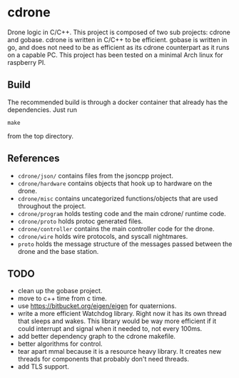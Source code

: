# cdrone
Drone logic in C/C++. This project is composed of two sub projects: cdrone and gobase. cdrone is written in C/C++ to be efficient. gobase is written in go, and does not need to be as efficient as its cdrone counterpart as it runs on a capable PC. This project has been tested on a minimal Arch linux for raspberry PI.

## Build
The recommended build is through a docker container that already has the
dependencies. Just run 
```
make
```
from the top directory.

## References
 * `cdrone/json/` contains files from the jsoncpp project.
 * `cdrone/hardware` contains objects that hook up to hardware on the drone.
 * `cdrone/misc` contains uncategorized functions/objects that are used
   throughout the project.
 * `cdrone/program` holds testing code and the main cdrone/ runtime code.
 * `cdrone/proto` holds protoc generated files.
 * `cdrone/controller` contains the main controller code for the drone.
 * `cdrone/wire` holds wire protocols, and syscall nightmares.
 * `proto` holds the message structure of the messages passed between the drone
   and the base station.

## TODO 
 * clean up the gobase project.
 * move to c++ time from c time.
 * use https://bitbucket.org/eigen/eigen for quaternions.
 * write a more efficient Watchdog library. Right now it has its own thread that sleeps and wakes. This library would be way more efficient if it could interrupt and signal when it needed to, not every 100ms. 
 * add better dependency graph to the cdrone makefile.
 * better algorithms for control.
 * tear apart mmal because it is a resource heavy library. It creates new
   threads for components that probably don't need threads.
 * add TLS support.
